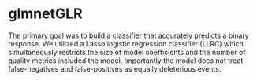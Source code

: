 glmnetGLR
=========

The primary goal was to build a classifier that accurately predicts a binary response. We utilized a Lasso logistic regression classifier (LLRC) which simultaneously restricts the size of model coefficients and the number of quality metrics included the model. Importantly the model does not treat false-negatives and false-positives as equally deleterious events.
